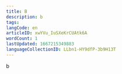 ```yaml
---
title: B
description: b
tags: 
langCode: en
articleID: xwYVu_IuSXeKrCUAtk6A
wordCount: 1
lastUpdated: 1667215349883
languageCollectionID: LLbn1-HY9dfP-3b9H13T
---
```


b
